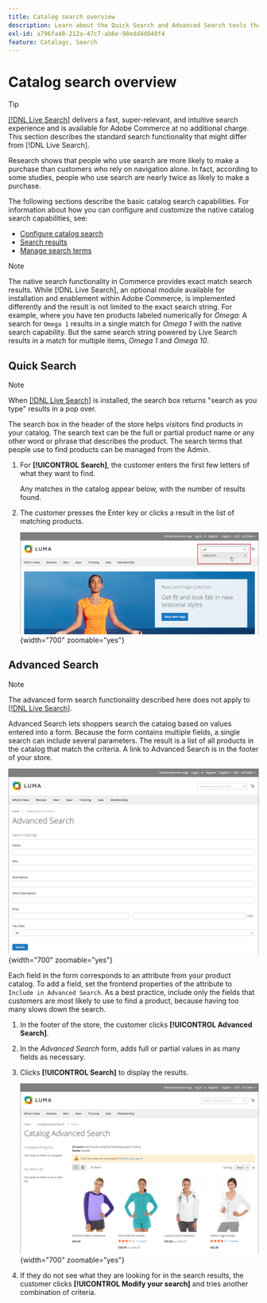 ```yaml
---
title: Catalog search overview
description: Learn about the Quick Search and Advanced Search tools that customers can use to locate products on the storefront.
exl-id: a796fa48-212a-47c7-ab6e-98edd4d040f4
feature: Catalogs, Search
---
```

# Catalog search overview

>[!TIP]
>
>[[!DNL Live Search]](https://experienceleague.adobe.com/docs/commerce-merchant-services/live-search/overview.html) delivers a fast, super-relevant, and intuitive search experience and is available for Adobe Commerce at no additional charge. This section describes the standard search functionality that might differ from [!DNL Live Search].

Research shows that people who use search are more likely to make a purchase than customers who rely on navigation alone. In fact, according to some studies, people who use search are nearly twice as likely to make a purchase.

The following sections describe the basic catalog search capabilities. For information about how you can configure and customize the native catalog search capabilities, see:

- [Configure catalog search](search-configuration.md)
- [Search results](search-results.md)
- [Manage search terms](search-terms.md)

>[!NOTE]
>
>The native search functionality in Commerce provides exact match search results. While [!DNL Live Search], an optional module available for installation and enablement within Adobe Commerce, is implemented differently and the result is not limited to the exact search string. For example, where you have ten products labeled numerically for _Omega_: A search for `Omega 1` results in a single match for _Omega 1_ with the native search capability. But the same search string powered by Live Search results in a match for multiple items, _Omega 1_ and _Omega 10_.

## Quick Search

>[!NOTE]
>
>When [[!DNL Live Search]](https://experienceleague.adobe.com/docs/commerce-merchant-services/live-search/live-search-storefront/quick-tour.html) is installed, the search box returns "search as you type" results in a pop over.

The search box in the header of the store helps visitors find products in your catalog. The search text can be the full or partial product name or any other word or phrase that describes the product. The search terms that people use to find products can be managed from the Admin.

1. For **[!UICONTROL Search]**, the customer enters the first few letters of what they want to find.

   Any matches in the catalog appear below, with the number of results found.

1. The customer presses the Enter key or clicks a result in the list of matching products.

   ![Search](./assets/storefront-search-box.png){width="700" zoomable="yes"}

## Advanced Search

>[!NOTE]
>
>The advanced form search functionality described here does not apply to [[!DNL Live Search]](https://experienceleague.adobe.com/docs/commerce-merchant-services/live-search/overview.html).

Advanced Search lets shoppers search the catalog based on values entered into a form. Because the form contains multiple fields, a single search can include several parameters. The result is a list of all products in the catalog that match the criteria. A link to Advanced Search is in the footer of your store.

![Advanced Search](./assets/storefront-search-advanced.png){width="700" zoomable="yes"}

Each field in the form corresponds to an attribute from your product catalog. To add a field, set the frontend properties of the attribute to `Include in Advanced Search`. As a best practice, include only the fields that customers are most likely to use to find a product, because having too many slows down the search.

1. In the footer of the store, the customer clicks **[!UICONTROL Advanced Search]**.

1. In the _Advanced Search_ form, adds full or partial values in as many fields as necessary.

1. Clicks **[!UICONTROL Search]** to display the results.

   ![Search Results](./assets/storefront-search-advanced-results-modify.png){width="700" zoomable="yes"}

1. If they do not see what they are looking for in the search results, the customer clicks **[!UICONTROL Modify your search]** and tries another combination of criteria.
